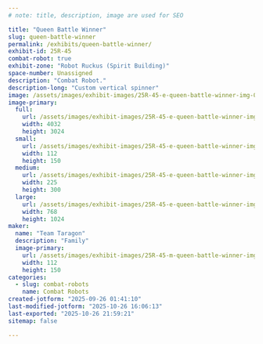 ```yaml
---
# note: title, description, image are used for SEO

title: "Queen Battle Winner"
slug: queen-battle-winner
permalink: /exhibits/queen-battle-winner/
exhibit-id: 25R-45
combat-robot: true
exhibit-zone: "Robot Ruckus (Spirit Building)"
space-number: Unassigned
description: "Combat Robot."
description-long: "Custom vertical spinner"
image: /assets/images/exhibit-images/25R-45-e-queen-battle-winner-img-0606-225x300.jpeg
image-primary: 
  full:
    url: /assets/images/exhibit-images/25R-45-e-queen-battle-winner-img-0606-full.jpeg
    width: 4032
    height: 3024
  small:
    url: /assets/images/exhibit-images/25R-45-e-queen-battle-winner-img-0606-112x150.jpeg
    width: 112
    height: 150
  medium:
    url: /assets/images/exhibit-images/25R-45-e-queen-battle-winner-img-0606-225x300.jpeg
    width: 225
    height: 300
  large:
    url: /assets/images/exhibit-images/25R-45-e-queen-battle-winner-img-0606-768x1024.jpeg
    width: 768
    height: 1024
maker: 
  name: "Team Taragon"
  description: "Family"
  image-primary:
    url: /assets/images/exhibit-images/25R-45-m-queen-battle-winner-img-7515-4-225x300.jpeg
    width: 112
    height: 150
categories: 
  - slug: combat-robots
    name: Combat Robots
created-jotform: "2025-09-26 01:41:10"
last-modified-jotform: "2025-10-26 16:06:13"
last-exported: "2025-10-26 21:59:21"
sitemap: false

---
```

